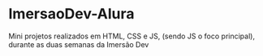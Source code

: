 # ImersaoDev-Alura
Mini projetos realizados em HTML, CSS e JS, (sendo JS o foco principal), durante as duas semanas da Imersão Dev
